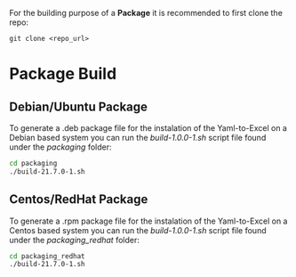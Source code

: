 For the building purpose of a **Package** it is recommended to first clone the repo:
```
git clone <repo_url>
```

# Package Build

## Debian/Ubuntu Package

To generate a .deb package file for the instalation of the Yaml-to-Excel on a Debian based system you can run the *build-1.0.0-1.sh* script file found under the *packaging* folder:
```bash
cd packaging
./build-21.7.0-1.sh
```

## Centos/RedHat Package
To generate a .rpm package file for the instalation of the Yaml-to-Excel on a Centos based system you can run the *build-1.0.0-1.sh* script file found under the *packaging_redhat* folder:
```bash
cd packaging_redhat
./build-21.7.0-1.sh
```
